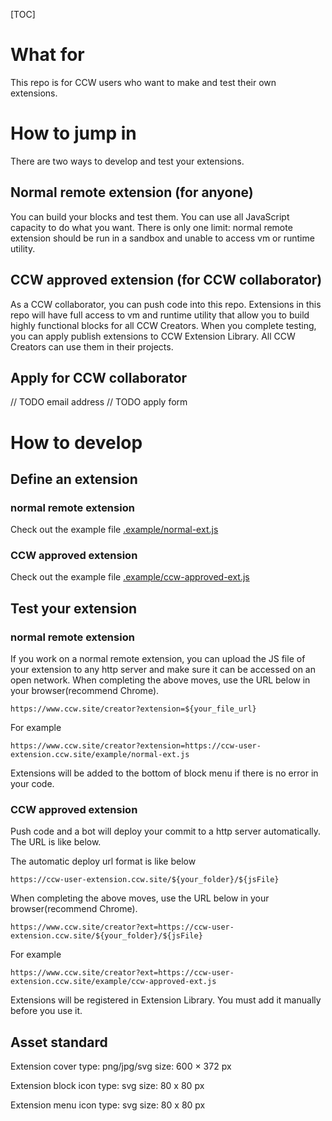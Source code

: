 [TOC]
# What for
This repo is for CCW users who want to make and test their own extensions.
# How to jump in
There are two ways to develop and test your extensions.
## Normal remote extension (for anyone)
You can build your blocks and test them. You can use all JavaScript capacity to do what you want. There is only one limit: normal remote extension should be run in a sandbox and unable to access vm or runtime utility.
## CCW approved extension (for CCW collaborator)
As a CCW collaborator, you can push code into this repo. Extensions in this repo will have full access to vm and runtime utility that allow you to build highly functional blocks for all CCW Creators. When you complete testing, you can apply publish extensions to CCW Extension Library. All CCW Creators can use them in their projects.
## Apply for CCW collaborator
// TODO email address
// TODO apply form
# How to develop 

## Define an extension
### normal remote extension
Check out the example file [.example/normal-ext.js](https://github.com/CCW-Site/ccw-user-extension/blob/main/example/normal-ext.js)

### CCW approved extension
Check out the example file [.example/ccw-approved-ext.js](https://github.com/CCW-Site/ccw-user-extension/blob/main/example/ccw-approved-ext.js)
## Test your extension
### normal remote extension
If you work on a normal remote extension, you can upload the JS file of your extension to any http server and make sure it can be accessed on an open network.
When completing the above moves, use the URL below in your browser(recommend Chrome).
```
https://www.ccw.site/creator?extension=${your_file_url}
```
For example
```
https://www.ccw.site/creator?extension=https://ccw-user-extension.ccw.site/example/normal-ext.js
```
Extensions will be added to the bottom of block menu if there is no error in your code.
### CCW approved extension

Push code and a bot will deploy your commit to a http server automatically. The URL is like below.

The automatic deploy url format is like below
```
https://ccw-user-extension.ccw.site/${your_folder}/${jsFile}
```

When completing the above moves, use the URL below in your browser(recommend Chrome).
```
https://www.ccw.site/creator?ext=https://ccw-user-extension.ccw.site/${your_folder}/${jsFile}
```
For example
```
https://www.ccw.site/creator?ext=https://ccw-user-extension.ccw.site/example/ccw-approved-ext.js
```
Extensions will be registered in Extension Library. You must add it manually before you use it.
## Asset standard
Extension cover
type: png/jpg/svg
size: 600 × 372 px

Extension block icon
type: svg
size: 80 x 80 px

Extension menu icon
type: svg
size: 80 x 80 px

